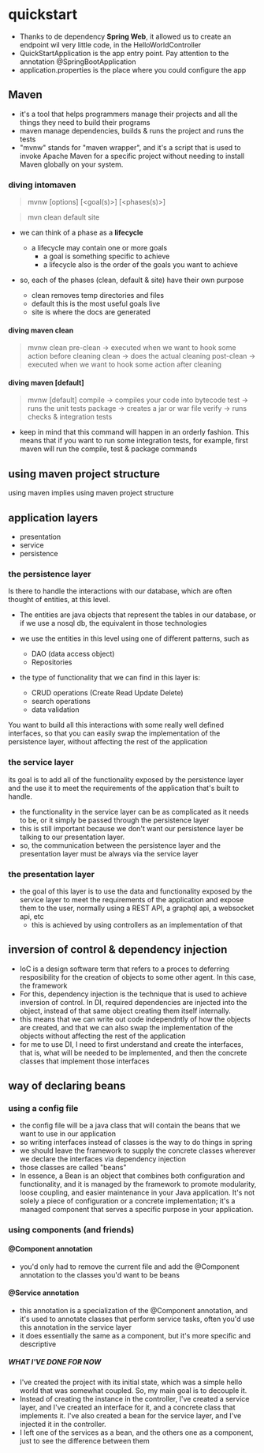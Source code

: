 # quickstart

- Thanks to de dependency **Spring Web**, it allowed us to create an endpoint wil very little code, in the HelloWorldController
- QuickStartApplication is the app entry point. Pay attention to the annotation @SpringBootApplication
- application.properties is the place where you could configure the app

## Maven
- it's a tool that helps programmers manage their projects and all the things they need to build their programs 
- maven manage dependencies, builds & runs the project and runs the tests
- "mvnw" stands for "maven wrapper", and it's a script that is used to invoke Apache Maven for a specific project without needing to install Maven globally on your system. 

### diving intomaven
> mvnw [options] [<goal(s)>] [<phases(s)>]

> mvn
>   clean
>   default
>   site

- we can think of a phase as a **lifecycle**
  - a lifecycle may contain one or more goals
    - a goal is something specific to achieve
    - a lifecycle also is the order of the goals you want to achieve

- so, each of the phases (clean, default & site) have their own purpose
  - clean removes temp directories and files
  - default this is the most useful goals live
  - site is where the docs are generated

#### diving maven clean 
> mvnw clean
>   pre-clean -> executed when we want to hook some action before cleaning
>   clean -> does the actual cleaning
>   post-clean -> executed when we want to hook some action after cleaning 

#### diving maven [default]
> mvnw [default]
>   compile -> compiles your code into bytecode
>   test -> runs the unit tests
>   package -> creates a jar or war file
>   verify -> runs checks & integration tests

- keep in mind that this command will happen in an orderly fashion. This means that if you want to run some integration tests, for example, first maven will run the compile, test & package commands  

## using maven project structure
using maven implies using maven project structure

## application layers
- presentation
- service
- persistence

### the persistence layer 
Is there to handle the interactions with our database, which are often thought of entities, at this level.
- The entities are java objects that represent the tables in our database, or if we use a nosql db, the equivalent in those technologies
- we use the entities in this level using one of different patterns, such as 
  - DAO (data access object) 
  - Repositories

- the type of functionality that we can find in this layer is:
  - CRUD operations (Create Read Update Delete)
  - search operations
  - data validation

You want to build all this interactions with some really well defined interfaces, so that you can easily swap the implementation of the persistence layer, without affecting the rest of the application

### the service layer
its goal is to add all of the functionality exposed by the persistence layer and the use it to meet the requirements of the application that's built to handle.
- the functionality in the service layer can be as complicated as it needs to be, or it simply be passed through the persistence layer
- this is still important because we don't want our persistence layer be talking to our presentation layer.
- so, the communication between the persistence layer and the presentation layer must be always via the service layer

### the presentation layer
- the goal of this layer is to use the data and functionality exposed by the service layer to meet the requirements of the application and expose them to the user, normally using a REST API, a graphql api, a websocket api, etc
  - this is achieved by using controllers as an implementation of that

## inversion of control & dependency injection
- IoC is a design software term that refers to a proces to deferring resposibility for the creation of objects to some other agent. In this case, the framework
- For this, dependency injection is the technique that is used to achieve inversion of control. In DI, required dependencies are injected into the object, instead of that same object creating them itself internally.
- this means that we can write out code independntly of how the objects are created, and that we can also swap the implementation of the objects without affecting the rest of the application
- for me to use DI, I need to first understand and create the interfaces, that is, what will be needed to be implemented, and then the concrete classes that implement those interfaces

## way of declaring beans
### using a config file
- the config file will be a java class that will contain the beans that we want to use in our application
- so writing interfaces instead of classes is the way to do things in spring
- we should leave the framework to supply the concrete classes wherever we declare the interfaces via dependency injection
- those classes are called "beans"
- In essence, a Bean is an object that combines both configuration and functionality, and it is managed by the framework to promote modularity, loose coupling, and easier maintenance in your Java application. It's not solely a piece of configuration or a concrete implementation; it's a managed component that serves a specific purpose in your application.

### using components (and friends)
#### @Component annotation
- you'd only had to remove the current file and add the @Component annotation to the classes you'd want to be beans

#### @Service annotation
- this annotation is a specialization of the @Component annotation, and it's used to annotate classes that perform service tasks, often you'd use this annotation in the service layer
- it does essentially the same as a component, but it's more specific and descriptive

##### WHAT I'VE DONE FOR NOW
- I've created the project with its initial state, which was a simple hello world that was somewhat coupled. So, my main goal is to decouple it.
- Instead of creating the instance in the controller, I've created a service layer, and I've created an interface for it, and a concrete class that implements it. I've also created a bean for the service layer, and I've injected it in the controller.
- I left one of the services as a bean, and the others one as a component, just to see the difference between them
